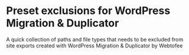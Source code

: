 # Preset exclusions for WordPress Migration & Duplicator
A quick collection of paths and file types that needs to be excluded from site exports created with WordPress Migration &amp; Duplicator by Webtofee
